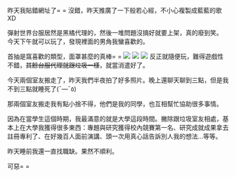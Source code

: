 昨天我貼錯網址了= =
沒錯，昨天推廣了一下般若心經，不小心複製成藍藍的歌XD

彈射世界台服居然是黑橘代理的，然後一堆問題沒搞好就要上架，真的廢到笑。
今天下午就可以玩了，發現裡面的男角我蠻喜歡的。

首抽是窩喜歡的類型，面罩甚麼的真棒= =
![](https://1.bp.blogspot.com/-VHZ0BrYA4CM/YK-Q8zvArSI/AAAAAAAAJNs/QVcVSpH2MxY88QU-MvChbqupOEohu2yvwCPcBGAsYHg/s2246/Screenshot_20210527-195429.jpg)
![](https://1.bp.blogspot.com/-YJ1PUnJekyE/YK-Q83TWKYI/AAAAAAAAJNs/DKbGoxkQQbsCrrex9yp_AVyBpNyJWvknQCPcBGAsYHg/s2246/Screenshot_20210527-195823.jpg)
![](https://1.bp.blogspot.com/-vZTALU3BIBc/YK-Q85W1XbI/AAAAAAAAJNs/fqgUtDl-O480qfT09Lwq4JAd9AkWC7EmwCPcBGAsYHg/s2246/Screenshot_20210527-195951.jpg)
反正就隨便玩，難得遊戲性不錯，~~其餘台服代理就跟垃圾一樣~~，就當消遣好了。

今天兩個室友搬走了，昨天我們半夜拍了好多照片。晚上還聊天聊到三點，但是我不到三點就睡死了(¯―¯٥)

那兩個室友搬走我有點小捨不得，他們是我的同學，也互相幫忙協助很多事情。

因為在當學生這個時期，我最滿意的就是大學這段時間。撇除跟垃圾室友相處，基本上在大學我獲得很多東西：專題與研究獲得校內競賽第一名、研究成就成果拿去註冊專利了、在好幾百人面前演講、頭一次用真心話告訴別人我的想法...等等。

昨天睡前我還一直找職缺。果然不順利。

可惡= =
<!-- ##{"timestamp":1622119140}## -->